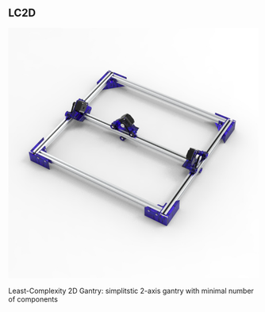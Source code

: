 ## LC2D

<img class="aspect-video object-cover rounded-lg hover:scale-102 transition-all duration-500 ease-in-out transform" src="/assets/MainPhoto_LC2D.png">

Least-Complexity 2D Gantry: simplitstic 2-axis gantry with minimal number of components
